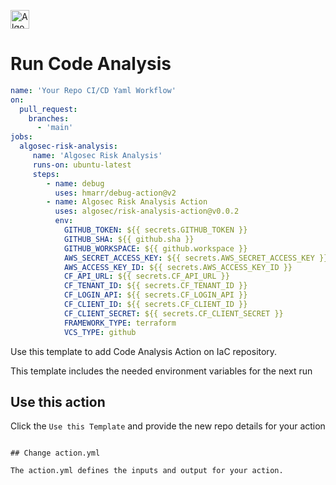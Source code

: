 <p align="left">
  <a href="https://www.algosec.com"><img height="30" alt="Algosec" src="https://raw.githubusercontent.com/algosec/risk-analysis-action/develop/algosec_logo.png"></a>
</p>

# Run Code Analysis

```yaml
name: 'Your Repo CI/CD Yaml Workflow'
on:
  pull_request:
    branches:
      - 'main'
jobs:
  algosec-risk-analysis:
     name: 'Algosec Risk Analysis'
     runs-on: ubuntu-latest
     steps:
        - name: debug
          uses: hmarr/debug-action@v2
        - name: Algosec Risk Analysis Action
          uses: algosec/risk-analysis-action@v0.0.2
          env:
            GITHUB_TOKEN: ${{ secrets.GITHUB_TOKEN }}
            GITHUB_SHA: ${{ github.sha }}
            GITHUB_WORKSPACE: ${{ github.workspace }}
            AWS_SECRET_ACCESS_KEY: ${{ secrets.AWS_SECRET_ACCESS_KEY }}
            AWS_ACCESS_KEY_ID: ${{ secrets.AWS_ACCESS_KEY_ID }}
            CF_API_URL: ${{ secrets.CF_API_URL }}
            CF_TENANT_ID: ${{ secrets.CF_TENANT_ID }}
            CF_LOGIN_API: ${{ secrets.CF_LOGIN_API }}
            CF_CLIENT_ID: ${{ secrets.CF_CLIENT_ID }}
            CF_CLIENT_SECRET: ${{ secrets.CF_CLIENT_SECRET }}
            FRAMEWORK_TYPE: terraform
            VCS_TYPE: github
```

Use this template to add Code Analysis Action on IaC repository.

This template includes the needed environment variables for the next run

## Use this action

Click the `Use this Template` and provide the new repo details for your action

```

## Change action.yml

The action.yml defines the inputs and output for your action.
